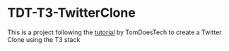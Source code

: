 # TDT-T3-TwitterClone

This is a project following the [tutorial](https://www.youtube.com/watch?v=nzJsYJPCc80) by TomDoesTech to create a Twitter Clone using the T3 stack
